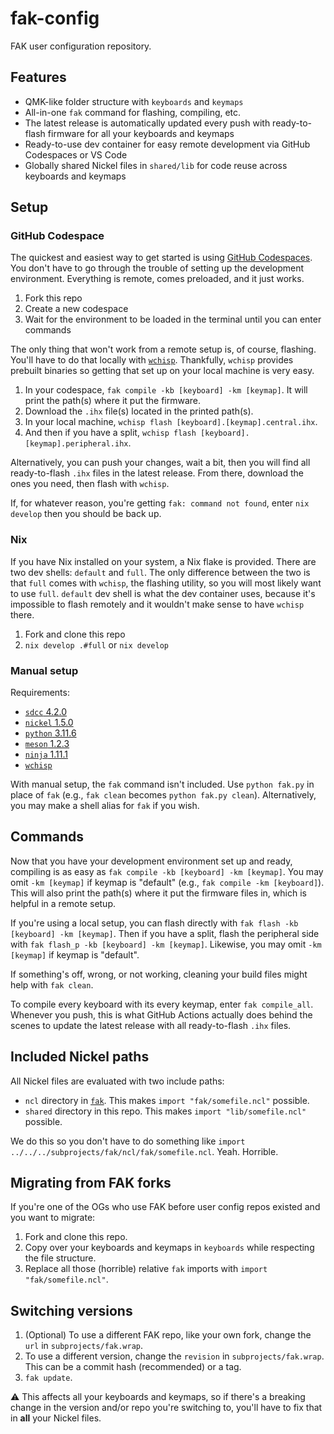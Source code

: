 # fak-config

FAK user configuration repository.

## Features

- QMK-like folder structure with `keyboards` and `keymaps`
- All-in-one `fak` command for flashing, compiling, etc.
- The latest release is automatically updated every push with ready-to-flash firmware for all your keyboards and keymaps
- Ready-to-use dev container for easy remote development via GitHub Codespaces or VS Code
- Globally shared Nickel files in `shared/lib` for code reuse across keyboards and keymaps

## Setup

### GitHub Codespace

The quickest and easiest way to get started is using [GitHub Codespaces](https://github.com/features/codespaces). You don't have to go through the trouble of setting up the development environment. Everything is remote, comes preloaded, and it just works.

1. Fork this repo
1. Create a new codespace
1. Wait for the environment to be loaded in the terminal until you can enter commands

The only thing that won't work from a remote setup is, of course, flashing. You'll have to do that locally with [`wchisp`](https://github.com/ch32-rs/wchisp/releases/tag/nightly). Thankfully, `wchisp` provides prebuilt binaries so getting that set up on your local machine is very easy.

1. In your codespace, `fak compile -kb [keyboard] -km [keymap]`. It will print the path(s) where it put the firmware.
1. Download the `.ihx` file(s) located in the printed path(s).
1. In your local machine, `wchisp flash [keyboard].[keymap].central.ihx`.
1. And then if you have a split, `wchisp flash [keyboard].[keymap].peripheral.ihx`.

Alternatively, you can push your changes, wait a bit, then you will find all ready-to-flash `.ihx` files in the latest release. From there, download the ones you need, then flash with `wchisp`.

If, for whatever reason, you're getting `fak: command not found`, enter `nix develop` then you should be back up.

### Nix

If you have Nix installed on your system, a Nix flake is provided. There are two dev shells: `default` and `full`. The only difference between the two is that `full` comes with `wchisp`, the flashing utility, so you will most likely want to use `full`. `default` dev shell is what the dev container uses, because it's impossible to flash remotely and it wouldn't make sense to have `wchisp` there.

1. Fork and clone this repo
1. `nix develop .#full` or `nix develop`

### Manual setup

Requirements:
- [`sdcc` 4.2.0](https://sourceforge.net/projects/sdcc/files)
- [`nickel` 1.5.0](https://github.com/tweag/nickel/releases/tag/1.5.0)
- [`python` 3.11.6](https://www.python.org/downloads)
- [`meson` 1.2.3](https://mesonbuild.com/)
- [`ninja` 1.11.1](https://github.com/ninja-build/ninja/releases/tag/v1.11.1)
- [`wchisp`](https://github.com/ch32-rs/wchisp/releases/tag/nightly)

With manual setup, the `fak` command isn't included. Use `python fak.py` in place of `fak` (e.g., `fak clean` becomes `python fak.py clean`). Alternatively, you may make a shell alias for `fak` if you wish.

## Commands

Now that you have your development environment set up and ready, compiling is as easy as `fak compile -kb [keyboard] -km [keymap]`. You may omit `-km [keymap]` if keymap is "default" (e.g., `fak compile -km [keyboard]`). This will also print the path(s) where it put the firmware files in, which is helpful in a remote setup.

If you're using a local setup, you can flash directly with `fak flash -kb [keyboard] -km [keymap]`. Then if you have a split, flash the peripheral side with `fak flash_p -kb [keyboard] -km [keymap]`. Likewise, you may omit `-km [keymap]` if keymap is "default".

If something's off, wrong, or not working, cleaning your build files might help with `fak clean`.

To compile every keyboard with its every keymap, enter `fak compile_all`. Whenever you push, this is what GitHub Actions actually does behind the scenes to update the latest release with all ready-to-flash `.ihx` files.

## Included Nickel paths

All Nickel files are evaluated with two include paths:
- `ncl` directory in [`fak`](https://github.com/semickolon/fak). This makes `import "fak/somefile.ncl"` possible.
- `shared` directory in this repo. This makes `import "lib/somefile.ncl"` possible.

We do this so you don't have to do something like `import ../../../subprojects/fak/ncl/fak/somefile.ncl`. Yeah. Horrible.

## Migrating from FAK forks

If you're one of the OGs who use FAK before user config repos existed and you want to migrate:

1. Fork and clone this repo.
1. Copy over your keyboards and keymaps in `keyboards` while respecting the file structure.
1. Replace all those (horrible) relative `fak` imports with `import "fak/somefile.ncl"`.

## Switching versions

1. (Optional) To use a different FAK repo, like your own fork, change the `url` in `subprojects/fak.wrap`.
1. To use a different version, change the `revision` in `subprojects/fak.wrap`. This can be a commit hash (recommended) or a tag.
1. `fak update`.

⚠️ This affects all your keyboards and keymaps, so if there's a breaking change in the version and/or repo you're switching to, you'll have to fix that in **all** your Nickel files.

